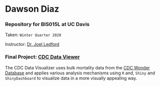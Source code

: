 # Dawson Diaz


### Repository for BIS015L at UC Davis

Taken: `Winter Quarter 2020`

Instructor: [Dr. Joel Ledford](https://jmledford3115.github.io/datascibiol/)




### Final Project: [CDC Data Viewer](https://github.com/Reaveres/BIS15W2020-CDC-Data-Visualizer)
The CDC Data Visualizer uses bulk mortality data from the [CDC Wonder Database](https://wonder.cdc.gov/) and applies various analysis mechanisms using `R` and, `Shiny` and `ShinyDashboard` to visualize data in a more visually appealing way.
